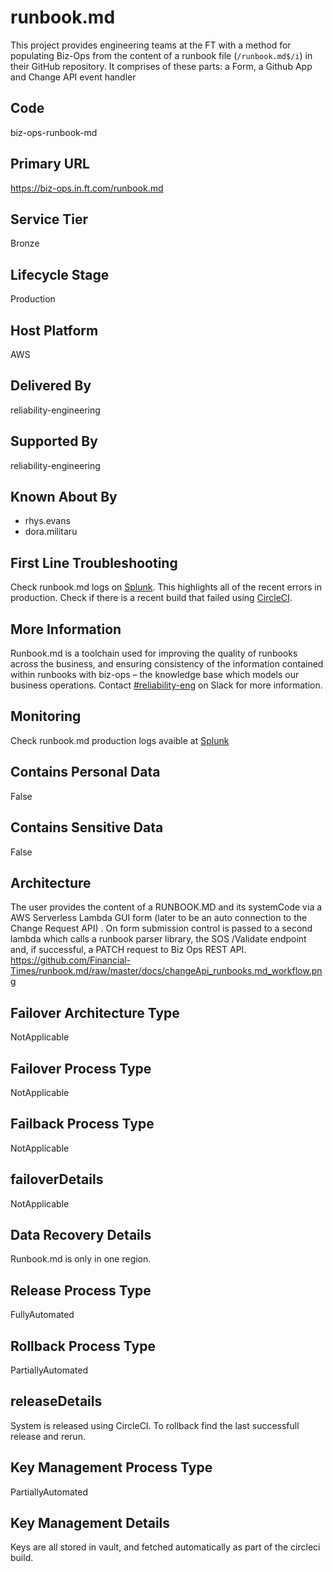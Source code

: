 # runbook.md

This project provides engineering teams at the FT with a method for populating Biz-Ops from the content of a runbook file (`/runbook.md$/i`) in their GitHub repository. It comprises of these parts: a Form, a Github App and Change API event handler

## Code

biz-ops-runbook-md

## Primary URL

https://biz-ops.in.ft.com/runbook.md

## Service Tier

Bronze

## Lifecycle Stage

Production

## Host Platform

AWS

## Delivered By

reliability-engineering

## Supported By

reliability-engineering

## Known About By

-   rhys.evans
-   dora.militaru

## First Line Troubleshooting

Check runbook.md logs on [Splunk](https://financialtimes.splunkcloud.com/en-US/app/search/runbooksmd?form.field1.earliest=-60m%40m&form.field1.latest=now). This highlights all of the recent errors in production. Check if there is a recent build that failed using [CircleCI](https://circleci.com/gh/Financial-Times/runbook.md).

## More Information

Runbook.md is a toolchain used for improving the quality of runbooks across the business, and ensuring consistency of the information contained within runbooks with biz-ops – the knowledge base which models our business operations.
Contact [#reliability-eng](https://financialtimes.slack.com/archives/C07B3043U) on Slack for more information.

## Monitoring

Check runbook.md production logs avaible at [Splunk](https://financialtimes.splunkcloud.com/en-US/app/search/runbooksmd?form.field1.earliest=-60m%40m&form.field1.latest=now)

## Contains Personal Data

False

## Contains Sensitive Data

False

## Architecture

The user provides the content of a RUNBOOK.MD and its systemCode via a AWS Serverless Lambda GUI form (later to be an auto connection to the Change Request API) . On form submission control is passed to a second lambda which calls a runbook parser library, the SOS /Validate endpoint and, if successful, a PATCH request to Biz Ops REST API.
https://github.com/Financial-Times/runbook.md/raw/master/docs/changeApi_runbooks.md_workflow.png

## Failover Architecture Type

NotApplicable

## Failover Process Type

NotApplicable

## Failback Process Type

NotApplicable

## failoverDetails

NotApplicable

## Data Recovery Details

Runbook.md is only in one region.

## Release Process Type

FullyAutomated

## Rollback Process Type

PartiallyAutomated

## releaseDetails

System is released using CircleCI. To rollback find the last successfull release and rerun.

## Key Management Process Type

PartiallyAutomated

## Key Management Details

Keys are all stored in vault, and fetched automatically as part of the circleci build.
